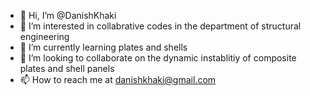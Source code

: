 - 👋 Hi, I’m @DanishKhaki
- 👀 I’m interested in collabrative codes in the department of structural engineering
- 🌱 I’m currently learning plates and shells
- 💞️ I’m looking to collaborate on the dynamic instablitiy of composite plates and shell panels
- 📫 How to reach me at danishkhaki@gmail.com

<!---
DanishKhaki/DanishKhaki is a ✨ special ✨ repository because its `README.md` (this file) appears on your GitHub profile.
You can click the Preview link to take a look at your changes.
--->
